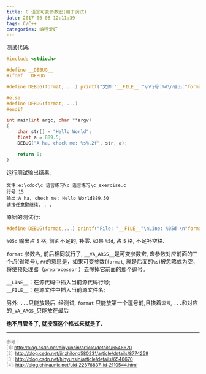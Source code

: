 ```yaml
---
title: C 语言可变参数宏(用于调试)
date: 2017-06-08 12:11:39
tags: C/C++
categories: 编程爱好
---
```


测试代码:
```C
#include <stdio.h>   

#define __DEBUG__   
#ifdef __DEBUG__    

#define DEBUG(format, ...) printf("文件:"__FILE__ "\n行号:%d\n输出:"format"\n", __LINE__, ##__VA_ARGS__)      

#else    
#define DEBUG(format, ...)   
#endif    
```
```C
int main(int argc, char **argv) 
{  
    char str[] = "Hello World"; 
    float a = 889.5;  
    DEBUG("A ha, check me: %s%.2f", str, a); 

    return 0;  
}
```

运行测试输出结果:

```
文件:e:\cdoc\c 语言练习\c 语言练习\c_exercise.c
行号:15
输出:A ha, check me: Hello World889.50
请按任意键继续. . .
```

原始的测试行:
```C
#define DEBUG(format,...) printf("File: "__FILE__"\nLine: %05d \n"format"\n", __LINE__, ##__VA_ARGS__)
```
`%05d` 输出占 `5` 格, 前面不足的, 补零. 如果 `%5d`, 占 `5` 格, 不足补空格.

`format` 参数名, 前后相同就行了,  `__VA_ARGS__`是可变参数宏, 宏参数对应前面的三个点(省略号), `##`的意思是，如果可变参数(`format`, 就是后面的`%s`)被忽略或为空，将使预处理器（`preprocessor` ）去除掉它前面的那个逗号。　　　

`__LINE__`：在源代码中插入当前源代码行号;   
`__FILE__`：在源文件中插入当前源文件名;

另外: `...`只能放最后. 经测试, `format` 只能放第一个逗号前,且挨着`逗号`, `...`和对应的`_VA_ARGS_`只能放在最后

**也不用管多了, 就按照这个格式来就是了.**

<hr/>

<span style="color:gray;font-size:12px">

参考：  
[1]: http://blog.csdn.net/hinyunsin/article/details/6546670   
[2]: http://blog.csdn.net/jinzhilong580231/article/details/8774259   
[3]: http://blog.csdn.net/hinyunsin/article/details/6546670   
[4]: http://blog.chinaunix.net/uid-22878837-id-2110544.html  

</span>